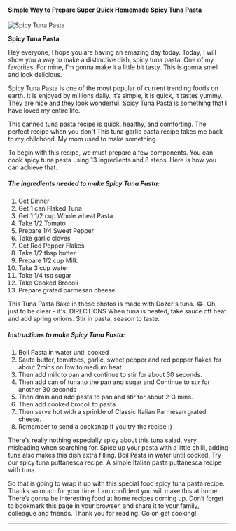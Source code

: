             

#### Simple Way to Prepare Super Quick Homemade Spicy Tuna Pasta

![Spicy Tuna Pasta](https://img-global.cpcdn.com/recipes/4908180883111936/751x532cq70/spicy-tuna-pasta-recipe-main-photo.jpg)

**Spicy Tuna Pasta**

Hey everyone, I hope you are having an amazing day today. Today, I will show you a way to make a distinctive dish, spicy tuna pasta. One of my favorites. For mine, I’m gonna make it a little bit tasty. This is gonna smell and look delicious.

Spicy Tuna Pasta is one of the most popular of current trending foods on earth. It is enjoyed by millions daily. It’s simple, it is quick, it tastes yummy. They are nice and they look wonderful. Spicy Tuna Pasta is something that I have loved my entire life.

This canned tuna pasta recipe is quick, healthy, and comforting. The perfect recipe when you don't This tuna garlic pasta recipe takes me back to my childhood. My mom used to make something.

To begin with this recipe, we must prepare a few components. You can cook spicy tuna pasta using 13 ingredients and 8 steps. Here is how you can achieve that.

##### The ingredients needed to make Spicy Tuna Pasta:

1.  Get Dinner
2.  Get 1 can Flaked Tuna
3.  Get 1 1/2 cup Whole wheat Pasta
4.  Take 1/2 Tomato
5.  Prepare 1/4 Sweet Pepper
6.  Take garlic cloves
7.  Get Red Pepper Flakes
8.  Take 1/2 tbsp butter
9.  Prepare 1/2 cup Milk
10.  Take 3 cup water
11.  Take 1/4 tsp sugar
12.  Take Cooked Brocoli
13.  Prepare grated parmesan cheese

This Tuna Pasta Bake in these photos is made with Dozer's tuna. 😂. Oh, just to be clear - it's. DIRECTIONS When tuna is heated, take sauce off heat and add spring onions. Stir in pasta, season to taste.

##### Instructions to make Spicy Tuna Pasta:

1.  Boil Pasta in water until cooked
2.  Saute butter, tomatoes, garlic, sweet pepper and red pepper flakes for about 2mins on low to medium heat.
3.  Then add milk to pan and continue to stir for about 30 seconds.
4.  Then add can of tuna to the pan and sugar and Continue to stir for another 30 seconds
5.  Then drain and add pasta to pan and stir for about 2-3 mins.
6.  Then add cooked brocoli to pasta
7.  Then serve hot with a sprinkle of Classic Italian Parmesan grated cheese.
8.  Remember to send a cooksnap if you try the recipe :)

There's really nothing especially spicy about this tuna salad, very misleading when searching for. Spice up your pasta with a little chilli, adding tuna also makes this dish extra filling. Boil Pasta in water until cooked. Try our spicy tuna puttanesca recipe. A simple Italian pasta puttanesca recipe with tuna.

So that is going to wrap it up with this special food spicy tuna pasta recipe. Thanks so much for your time. I am confident you will make this at home. There’s gonna be interesting food at home recipes coming up. Don’t forget to bookmark this page in your browser, and share it to your family, colleague and friends. Thank you for reading. Go on get cooking!

* * *